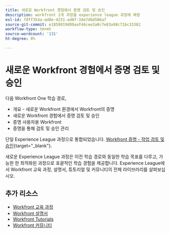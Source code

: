 ```yaml
---
title: 새로운 Workfront 경험에서 증명 검토 및 승인
description: workfront 1개 과정을 experience league 과정에 매핑
exl-id: f8ff354a-ad8e-4231-ad8f-3de7d6d506a7
source-git-commit: e1850919d89aafd4cee3a0c7e83a98c71bc33382
workflow-type: tm+mt
source-wordcount: '131'
ht-degree: 0%

---
```


# 새로운 Workfront 경험에서 증명 검토 및 승인

다음 Workfront One 학습 경로,

* 개요 - 새로운 Workfront 환경에서 Workfront의 증명
* 새로운 Workfront 경험에서 증명 검토 및 승인
* 증명 사용자용 Workfront
* 증명을 통해 검토 및 승인 관리

단일 Experience League 과정으로 통합되었습니다. [Workfront 증명 - 작업 검토 및 승인](https://experienceleague.adobe.com/?recommended=Workfront-L-1-2022.1.proof){target="_blank"}.

새로운 Experience League 과정은 이전 학습 경로와 동일한 학습 목표를 다루고, 가능한 한 최적화된 과정으로 포괄적인 학습 경험을 제공합니다.  Experience League에서 Workfront 교육 과정, 설명서, 튜토리얼 및 커뮤니티의 전체 라이브러리를 살펴보십시오.

## 추가 리소스

* [Workfront 교육 과정](https://experienceleague.adobe.com/?lang=en&amp;Solution=Workfront#courses)
* [Workfront 설명서](https://experienceleague.adobe.com/docs/workfront.html)
* [Workfront Tutorials](https://experienceleague.adobe.com/docs/workfront-learn/tutorials-workfront/home.html)
* [Workfront 커뮤니티](https://experienceleaguecommunities.adobe.com/t5/workfront/ct-p/workfront)
